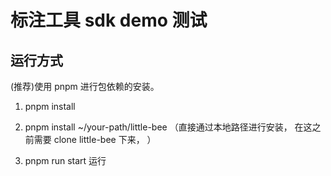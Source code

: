 # 标注工具 sdk demo 测试

## 运行方式

(推荐)使用 pnpm 进行包依赖的安装。

1. pnpm install

2. pnpm install ~/your-path/little-bee
   （直接通过本地路径进行安装， 在这之前需要 clone little-bee 下来， ）

3. pnpm run start 运行
